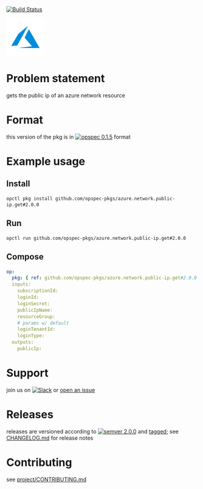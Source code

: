 [![Build Status](https://travis-ci.org/opspec-pkgs/azure.network.public-ip.get.svg?branch=master)](https://travis-ci.org/opspec-pkgs/azure.network.public-ip.get)

<img src="icon.svg" alt="icon" height="100px">

# Problem statement

gets the public ip of an azure network resource

# Format

this version of the pkg is in [![opspec 0.1.5](https://img.shields.io/badge/opspec-0.1.5-brightgreen.svg?colorA=6b6b6b&colorB=fc16be)](https://opspec.io/0.1.5/packages.html) format

# Example usage

## Install

```shell
opctl pkg install github.com/opspec-pkgs/azure.network.public-ip.get#2.0.0
```

## Run

```
opctl run github.com/opspec-pkgs/azure.network.public-ip.get#2.0.0
```

## Compose

```yaml
op:
  pkg: { ref: github.com/opspec-pkgs/azure.network.public-ip.get#2.0.0 }
  inputs:
    subscriptionId:
    loginId:
    loginSecret:
    publicIpName:
    resourceGroup:
    # params w/ default
    loginTenantId:
    loginType:
  outputs:
    publicIp:
```

# Support

join us on
[![Slack](https://opspec-slackin.herokuapp.com/badge.svg)](https://opspec-slackin.herokuapp.com/)
or
[open an issue](https://github.com/opspec-pkgs/azure.network.public-ip.get/issues)

# Releases

releases are versioned according to
[![semver 2.0.0](https://img.shields.io/badge/semver-2.0.0-brightgreen.svg)](http://semver.org/spec/v2.0.0.html)
and [tagged](https://git-scm.com/book/en/v2/Git-Basics-Tagging); see
[CHANGELOG.md](CHANGELOG.md) for release notes

# Contributing

see
[project/CONTRIBUTING.md](https://github.com/opspec-pkgs/project/blob/master/CONTRIBUTING.md)
